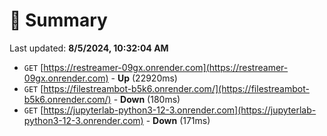 # 📖 Summary
Last updated: **8/5/2024, 10:32:04 AM**

- `GET` [https://restreamer-09gx.onrender.com](https://restreamer-09gx.onrender.com) - **Up** (22920ms)
- `GET` [https://filestreambot-b5k6.onrender.com/](https://filestreambot-b5k6.onrender.com/) - **Down** (180ms)
- `GET` [https://jupyterlab-python3-12-3.onrender.com](https://jupyterlab-python3-12-3.onrender.com) - **Down** (171ms)
